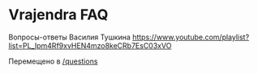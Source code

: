 # Vrajendra FAQ

Вопросы-ответы Василия Тушкина https://www.youtube.com/playlist?list=PL_Ipm4Rf9xvHEN4mzo8keCRb7EsC03xVO

Перемещено в [/questions](/questions)
